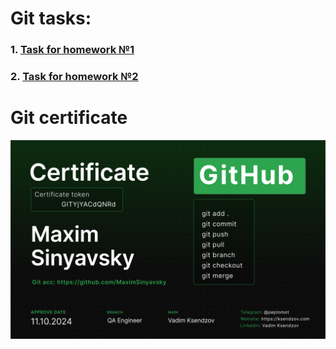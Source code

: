 # Git tasks:
### 1. [Task for homework №1](https://docs.google.com/document/d/1pE3xXj7lBHZyvNlJEyIXiHybtF9nvVeqyz6FH1sRBcw/edit?usp=share_link)
### 2. [Task for homework №2](https://docs.google.com/document/d/14sB_i8gAVVc3szQT5cZNIhHWocJDBgfZ7zRLDXVy49k/edit?usp=sharing)
# Git certificate
![Git certificate](https://github.com/MaximSinyavsky/MaximSinyavsky/blob/main/assets/certificates/vadim-ksendzov-course-certificate-maxim-sinyavsky-git.png)
